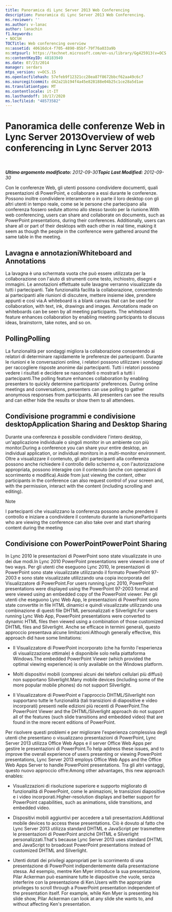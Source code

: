 ```yaml
---
title: Panoramica di Lync Server 2013 Web Conferencing
description: Panoramica di Lync Server 2013 Web Conferencing.
ms.reviewer: ''
ms.author: v-lanac
author: lanachin
f1.keywords:
- NOCSH
TOCTitle: Web conferencing overview
ms:assetid: 40616dc4-f705-4890-85bf-79f76a033a9b
ms:mtpsurl: https://technet.microsoft.com/en-us/library/Gg425913(v=OCS.15)
ms:contentKeyID: 48183949
ms.date: 07/23/2014
manager: serdars
mtps_version: v=OCS.15
ms.openlocfilehash: 57efeb9f12321cc28ea87f8672bbcf62aa49c6c7
ms.sourcegitcommit: d42a21b194f4a45e828188e04b25c1ce28a5d1ae
ms.translationtype: MT
ms.contentlocale: it-IT
ms.lasthandoff: 10/17/2020
ms.locfileid: "48573582"
---
```

# <a name="overview-of-web-conferencing-in-lync-server-2013"></a><span data-ttu-id="51345-103">Panoramica delle conferenze Web in Lync Server 2013</span><span class="sxs-lookup"><span data-stu-id="51345-103">Overview of web conferencing in Lync Server 2013</span></span>

<div data-xmlns="http://www.w3.org/1999/xhtml">

<div class="topic" data-xmlns="http://www.w3.org/1999/xhtml" data-msxsl="urn:schemas-microsoft-com:xslt" data-cs="https://msdn.microsoft.com/">

<div data-asp="https://msdn2.microsoft.com/asp">



</div>

<div id="mainSection">

<div id="mainBody">

<span> </span>

<span data-ttu-id="51345-104">_**Ultimo argomento modificato:** 2012-09-30_</span><span class="sxs-lookup"><span data-stu-id="51345-104">_**Topic Last Modified:** 2012-09-30_</span></span>

<span data-ttu-id="51345-p101">Con le conferenze Web, gli utenti possono condividere documenti, quali presentazioni di PowerPoint, e collaborare a essi durante le conferenze. Possono inoltre condividere interamente o in parte il loro desktop con gli altri utenti in tempo reale, come se le persone che partecipano alla conferenza fossero sedute attorno allo stesso tavolo per la riunione.</span><span class="sxs-lookup"><span data-stu-id="51345-p101">With web conferencing, users can share and collaborate on documents, such as PowerPoint presentations, during their conferences. Additionally, users can share all or part of their desktops with each other in real time, making it seem as though the people in the conference were gathered around the same table in the meeting.</span></span>

<div>

## <a name="whiteboard-and-annotations"></a><span data-ttu-id="51345-107">Lavagna e annotazioni</span><span class="sxs-lookup"><span data-stu-id="51345-107">Whiteboard and Annotations</span></span>

<span data-ttu-id="51345-p102">La lavagna è una schermata vuota che può essere utilizzata per la collaborazione con l'aiuto di strumenti come testo, inchiostro, disegni e immagini. Le annotazioni effettuate sulle lavagne verranno visualizzate da tutti i partecipanti. Tale funzionalità facilita la collaborazione, consentendo ai partecipanti alle riunioni di discutere, mettere insieme idee, prendere appunti e così via.</span><span class="sxs-lookup"><span data-stu-id="51345-p102">A whiteboard is a blank canvas that can be used for collaboration, with text, ink, drawings and images. Annotations made on whiteboards can be seen by all meeting participants. The whiteboard feature enhances collaboration by enabling meeting participants to discuss ideas, brainstorm, take notes, and so on.</span></span>

</div>

<div>

## <a name="polling"></a><span data-ttu-id="51345-111">Polling</span><span class="sxs-lookup"><span data-stu-id="51345-111">Polling</span></span>

<span data-ttu-id="51345-p103">La funzionalità per sondaggi migliora la collaborazione consentendo ai relatori di determinare rapidamente le preferenze dei partecipanti. Durante le riunioni e le conversazioni online, i relatori possono utilizzare i sondaggi per raccogliere risposte anonime dai partecipanti. Tutti i relatori possono vedere i risultati e decidere se nasconderli o mostrarli a tutti i partecipanti.</span><span class="sxs-lookup"><span data-stu-id="51345-p103">The polling feature enhances collaboration by enabling presenters to quickly determine participants’ preferences. During online meetings and conversations, presenters can use polling to gather anonymous responses from participants. All presenters can see the results and can either hide the results or show them to all attendees.</span></span>

</div>

<div>

## <a name="application-sharing-and-desktop-sharing"></a><span data-ttu-id="51345-115">Condivisione programmi e condivisione desktop</span><span class="sxs-lookup"><span data-stu-id="51345-115">Application Sharing and Desktop Sharing</span></span>

<span data-ttu-id="51345-116">Durante una conferenza è possibile condividere l'intero desktop, un'applicazione individuale o singoli monitor in un ambiente con più monitor.</span><span class="sxs-lookup"><span data-stu-id="51345-116">During a conference you can share your entire desktop, an individual application, or individual monitors in a multi-monitor environment.</span></span> <span data-ttu-id="51345-117">Oltre a visualizzare il contenuto, gli altri partecipanti alla conferenza possono anche richiedere il controllo dello schermo e, con l'autorizzazione appropriata, possono interagire con il contenuto (anche con operazioni di scorrimento e modifica).</span><span class="sxs-lookup"><span data-stu-id="51345-117">Aside from just viewing the content, other participants in the conference can also request control of your screen and, with the permission, interact with the content (including scrolling and editing).</span></span>

<div>


> [!NOTE]  
> <span data-ttu-id="51345-118">I partecipanti che visualizzano la conferenza possono anche prendere il controllo e iniziare a condividere il contenuto durante la riunione</span><span class="sxs-lookup"><span data-stu-id="51345-118">Participants who are viewing the conference can also take over and start sharing content during the meeting</span></span>



</div>

</div>

<div>

## <a name="powerpoint-sharing"></a><span data-ttu-id="51345-119">Condivisione con PowerPoint</span><span class="sxs-lookup"><span data-stu-id="51345-119">PowerPoint Sharing</span></span>

<span data-ttu-id="51345-120">In Lync 2010 le presentazioni di PowerPoint sono state visualizzate in uno dei due modi.</span><span class="sxs-lookup"><span data-stu-id="51345-120">In Lync 2010 PowerPoint presentations were viewed in one of two ways.</span></span> <span data-ttu-id="51345-121">Per gli utenti che eseguono Lync 2010, le presentazioni di PowerPoint sono state visualizzate utilizzando il formato PowerPoint 97-2003 e sono state visualizzate utilizzando una copia incorporata del Visualizzatore di PowerPoint.</span><span class="sxs-lookup"><span data-stu-id="51345-121">For users running Lync 2010, PowerPoint presentations were displayed using the PowerPoint 97-2003 format and were viewed using an embedded copy of the PowerPoint viewer.</span></span> <span data-ttu-id="51345-122">Per gli utenti che eseguono Lync Web App, le presentazioni di PowerPoint sono state convertite in file HTML dinamici e quindi visualizzate utilizzando una combinazione di questi file DHTML personalizzati e Silverlight.</span><span class="sxs-lookup"><span data-stu-id="51345-122">For users running Lync Web App, PowerPoint presentations were converted to dynamic HTML files then viewed using a combination of those customized DHTML files and Silverlight.</span></span> <span data-ttu-id="51345-123">Anche se efficace in termini generali, questo approccio presentava alcune limitazioni:</span><span class="sxs-lookup"><span data-stu-id="51345-123">Although generally effective, this approach did have some limitations:</span></span>

  - <span data-ttu-id="51345-124">Il Visualizzatore di PowerPoint incorporato (che ha fornito l'esperienza di visualizzazione ottimale) è disponibile solo nella piattaforma Windows.</span><span class="sxs-lookup"><span data-stu-id="51345-124">The embedded PowerPoint Viewer (which provided the optimal viewing experience) is only available on the Windows platform.</span></span>

  - <span data-ttu-id="51345-125">Molti dispositivi mobili (compresi alcuni dei telefoni cellulari più diffusi) non supportano Silverlight.</span><span class="sxs-lookup"><span data-stu-id="51345-125">Many mobile devices (including some of the more popular mobile phones) do not support Silverlight.</span></span>

  - <span data-ttu-id="51345-126">Il Visualizzatore di PowerPoint e l'approccio DHTML/Silverlight non supportano tutte le funzionalità (tali transizioni di diapositive e video incorporati) presenti nelle edizioni più recenti di PowerPoint.</span><span class="sxs-lookup"><span data-stu-id="51345-126">The PowerPoint Viewer and the DHTML/Silverlight approach do not support all of the features (such slide transitions and embedded video) that are found in the more recent editions of PowerPoint.</span></span>

<span data-ttu-id="51345-127">Per risolvere questi problemi e per migliorare l'esperienza complessiva degli utenti che presentano o visualizzano presentazioni di PowerPoint, Lync Server 2013 utilizza Office Web Apps e il server Office Web Apps per gestire le presentazioni di PowerPoint.</span><span class="sxs-lookup"><span data-stu-id="51345-127">To help address these issues, and to improve the overall experience of users presenting or viewing PowerPoint presentations, Lync Server 2013 employs Office Web Apps and the Office Web Apps Server to handle PowerPoint presentations.</span></span> <span data-ttu-id="51345-128">Tra gli altri vantaggi, questo nuovo approccio offre:</span><span class="sxs-lookup"><span data-stu-id="51345-128">Among other advantages, this new approach enables:</span></span>

  - <span data-ttu-id="51345-129">Visualizzazioni di risoluzione superiore e supporto migliorato di funzionalità di PowerPoint, come le animazioni, le transizioni diapositive e i video incorporati.</span><span class="sxs-lookup"><span data-stu-id="51345-129">Higher-resolution displays and better support for PowerPoint capabilities, such as animations, slide transitions, and embedded video.</span></span>

  - <span data-ttu-id="51345-130">Dispositivi mobili aggiuntivi per accedere a tali presentazioni.</span><span class="sxs-lookup"><span data-stu-id="51345-130">Additional mobile devices to access these presentations.</span></span> <span data-ttu-id="51345-131">Ciò è dovuto al fatto che Lync Server 2013 utilizza standard DHTML e JavaScript per trasmettere le presentazioni di PowerPoint anziché DHTML e Silverlight personalizzati.</span><span class="sxs-lookup"><span data-stu-id="51345-131">That's because Lync Server 2013 uses standard DHTML and JavaScript to broadcast PowerPoint presentations instead of customized DHTML and Silverlight.</span></span>

  - <span data-ttu-id="51345-p108">Utenti dotati dei privilegi appropriati per lo scorrimento di una presentazione di PowerPoint indipendentemente dalla presentazione stessa. Ad esempio, mentre Ken Myer introduce la sua presentazione, Pilar Ackerman può esaminare tutte le diapositive che vuole, senza interferire con la presentazione di Ken.</span><span class="sxs-lookup"><span data-stu-id="51345-p108">Users with the appropriate privileges to scroll through a PowerPoint presentation independent of the presentation itself. For example, while Ken Myer is presenting his slide show, Pilar Ackerman can look at any slide she wants to, and without affecting Ken's presentation.</span></span>

</div>

</div>

<span> </span>

</div>

</div>

</div>

